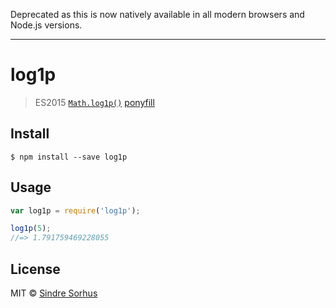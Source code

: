 Deprecated as this is now natively available in all modern browsers and Node.js versions.

---

# log1p

> ES2015 [`Math.log1p()`](https://developer.mozilla.org/en-US/docs/Web/JavaScript/Reference/Global_Objects/Math/log1p) [ponyfill](https://ponyfill.com)


## Install

```
$ npm install --save log1p
```


## Usage

```js
var log1p = require('log1p');

log1p(5);
//=> 1.791759469228055
```


## License

MIT © [Sindre Sorhus](http://sindresorhus.com)
